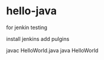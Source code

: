 # hello-java
for jenkin testing 

install jenkins 
add pulgins

javac HelloWorld.java
java HelloWorld 
